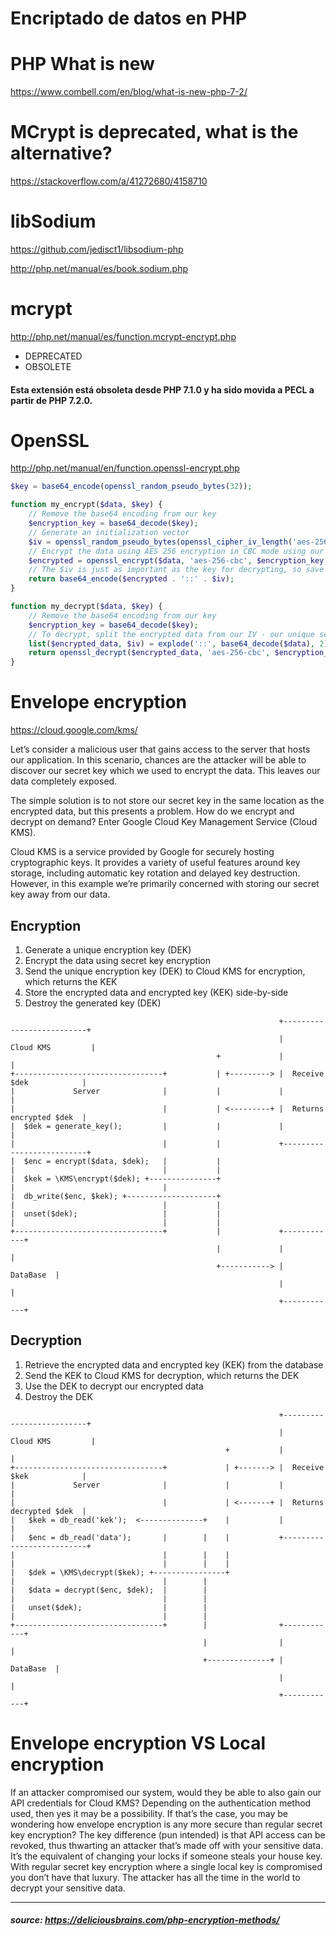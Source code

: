 # Encriptado de datos en PHP

# PHP What is new
https://www.combell.com/en/blog/what-is-new-php-7-2/


# MCrypt is deprecated, what is the alternative?
https://stackoverflow.com/a/41272680/4158710


# libSodium
https://github.com/jedisct1/libsodium-php

http://php.net/manual/es/book.sodium.php


# mcrypt
http://php.net/manual/es/function.mcrypt-encrypt.php

- DEPRECATED
- OBSOLETE

#### Esta extensión está obsoleta desde PHP 7.1.0 y ha sido movida a PECL a partir de PHP 7.2.0.

# OpenSSL
http://php.net/manual/en/function.openssl-encrypt.php

```php
$key = base64_encode(openssl_random_pseudo_bytes(32));

function my_encrypt($data, $key) {
    // Remove the base64 encoding from our key
    $encryption_key = base64_decode($key);
    // Generate an initialization vector
    $iv = openssl_random_pseudo_bytes(openssl_cipher_iv_length('aes-256-cbc'));
    // Encrypt the data using AES 256 encryption in CBC mode using our encryption key and initialization vector.
    $encrypted = openssl_encrypt($data, 'aes-256-cbc', $encryption_key, 0, $iv);
    // The $iv is just as important as the key for decrypting, so save it with our encrypted data using a unique separator (::)
    return base64_encode($encrypted . '::' . $iv);
}

function my_decrypt($data, $key) {
    // Remove the base64 encoding from our key
    $encryption_key = base64_decode($key);
    // To decrypt, split the encrypted data from our IV - our unique separator used was "::"
    list($encrypted_data, $iv) = explode('::', base64_decode($data), 2);
    return openssl_decrypt($encrypted_data, 'aes-256-cbc', $encryption_key, 0, $iv);
}
```


# Envelope encryption

https://cloud.google.com/kms/


Let’s consider a malicious user that gains access to the server that hosts our application. In this scenario, chances are the attacker will be able to discover our secret key which we used to encrypt the data. This leaves our data completely exposed.

The simple solution is to not store our secret key in the same location as the encrypted data, but this presents a problem. How do we encrypt and decrypt on demand? Enter Google Cloud Key Management Service (Cloud KMS).

Cloud KMS is a service provided by Google for securely hosting cryptographic keys. It provides a variety of useful features around key storage, including automatic key rotation and delayed key destruction. However, in this example we’re primarily concerned with storing our secret key away from our data.


## Encryption
1. Generate a unique encryption key (DEK)
2. Encrypt the data using secret key encryption
3. Send the unique encryption key (DEK) to Cloud KMS for encryption, which returns the KEK
4. Store the encrypted data and encrypted key (KEK) side-by-side
5. Destroy the generated key (DEK)

```
                                                            +--------------------------+
                                                            |        Cloud KMS         |
                                              +             |                          |
+---------------------------------+           | +---------> |  Receive $dek            |
|             Server              |           |             |                          |
|                                 |           | <---------+ |  Returns encrypted $dek  |
|  $dek = generate_key();         |           |             |                          |
|                                 |           |             +--------------------------+
|  $enc = encrypt($data, $dek);   |           |
|                                 |           |
|  $kek = \KMS\encrypt($dek); +---------------+
|                                 |
|  db_write($enc, $kek); +--------------------+
|                                 |           |
|  unset($dek);                   |           |
|                                 |           |
+---------------------------------+           |             +------------+
                                              |             |            |
                                              +-----------> |  DataBase  |
                                                            |            |
                                                            +------------+

```

## Decryption
1. Retrieve the encrypted data and encrypted key (KEK) from the database
2. Send the KEK to Cloud KMS for decryption, which returns the DEK
3. Use the DEK to decrypt our encrypted data
4. Destroy the DEK

```
                                                            +--------------------------+
                                                            |        Cloud KMS         |
                                                +           |                          |
+---------------------------------+             | +-------> |  Receive $kek            |
|             Server              |             |           |                          |
|                                 |             | <-------+ |  Returns decrypted $dek  |
|   $kek = db_read('kek');  <--------------+    |           |                          |
|   $enc = db_read('data');       |        |    |           +--------------------------+
|                                 |        |    |
|                                 |        |    |
|   $dek = \KMS\decrypt($kek); +----------------+
|                                 |        |
|   $data = decrypt($enc, $dek);  |        |
|                                 |        |
|   unset($dek);                  |        |
|                                 |        |
+---------------------------------+        |                +------------+
                                           |                |            |
                                           +--------------+ |  DataBase  |
                                                            |            |
                                                            +------------+

```


# Envelope encryption VS Local encryption

If an attacker compromised our system, would they be able to also gain our API credentials for Cloud KMS? Depending on the authentication method used, then yes it may be a possibility. If that’s the case, you may be wondering how envelope encryption is any more secure than regular secret key encryption? The key difference (pun intended) is that API access can be revoked, thus thwarting an attacker that’s made off with your sensitive data. It’s the equivalent of changing your locks if someone steals your house key. With regular secret key encryption where a single local key is compromised you don’t have that luxury. The attacker has all the time in the world to decrypt your sensitive data.





---

##### source: https://deliciousbrains.com/php-encryption-methods/